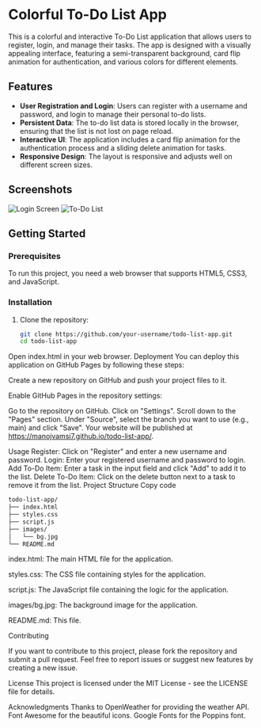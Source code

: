 # Colorful To-Do List App

This is a colorful and interactive To-Do List application that allows users to register, login, and manage their tasks. The app is designed with a visually appealing interface, featuring a semi-transparent background, card flip animation for authentication, and various colors for different elements.

## Features

- **User Registration and Login**: Users can register with a username and password, and login to manage their personal to-do lists.
- **Persistent Data**: The to-do list data is stored locally in the browser, ensuring that the list is not lost on page reload.
- **Interactive UI**: The application includes a card flip animation for the authentication process and a sliding delete animation for tasks.
- **Responsive Design**: The layout is responsive and adjusts well on different screen sizes.

## Screenshots

![Login Screen](images/login.png)
![To-Do List](images/todo-list.png)

## Getting Started

### Prerequisites

To run this project, you need a web browser that supports HTML5, CSS3, and JavaScript.

### Installation

1. Clone the repository:
   ```bash
   git clone https://github.com/your-username/todo-list-app.git
   cd todo-list-app
Open index.html in your web browser.
Deployment
You can deploy this application on GitHub Pages by following these steps:

Create a new repository on GitHub and push your project files to it.

Enable GitHub Pages in the repository settings:

Go to the repository on GitHub.
Click on "Settings".
Scroll down to the "Pages" section.
Under "Source", select the branch you want to use (e.g., main) and click "Save".
Your website will be published at https://manojvamsi7.github.io/todo-list-app/.

Usage
Register: Click on "Register" and enter a new username and password.
Login: Enter your registered username and password to login.
Add To-Do Item: Enter a task in the input field and click "Add" to add it to the list.
Delete To-Do Item: Click on the delete button next to a task to remove it from the list.
Project Structure
Copy code
```bash
todo-list-app/
├── index.html
├── styles.css
├── script.js
├── images/
│   └── bg.jpg
└── README.md
```
index.html: The main HTML file for the application.

styles.css: The CSS file containing styles for the application.

script.js: The JavaScript file containing the logic for the application.

images/bg.jpg: The background image for the application.

README.md: This file.

Contributing

If you want to contribute to this project, please fork the repository and submit a pull request. Feel free to report issues or suggest new features by creating a new issue.

License
This project is licensed under the MIT License - see the LICENSE file for details.

Acknowledgments
Thanks to OpenWeather for providing the weather API.
Font Awesome for the beautiful icons.
Google Fonts for the Poppins font.
